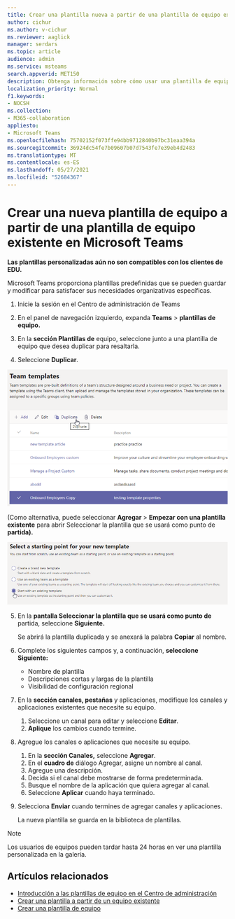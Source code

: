 ```yaml
---
title: Crear una plantilla nueva a partir de una plantilla de equipo existente en Microsoft Teams
author: cichur
ms.author: v-cichur
ms.reviewer: aaglick
manager: serdars
ms.topic: article
audience: admin
ms.service: msteams
search.appverid: MET150
description: Obtenga información sobre cómo usar una plantilla de equipo existente para crear una nueva plantilla de equipo en Microsoft Teams.
localization_priority: Normal
f1.keywords:
- NOCSH
ms.collection:
- M365-collaboration
appliesto:
- Microsoft Teams
ms.openlocfilehash: 75702152f073ffe94bb9712840b97bc31eaa394a
ms.sourcegitcommit: 36924dc54fe7b09607b07d7543fe7e39eb4d2483
ms.translationtype: MT
ms.contentlocale: es-ES
ms.lasthandoff: 05/27/2021
ms.locfileid: "52684367"
---
```

# <a name="create-a-new-team-template-from-an-existing-team-template-in-microsoft-teams"></a>Crear una nueva plantilla de equipo a partir de una plantilla de equipo existente en Microsoft Teams

**Las plantillas personalizadas aún no son compatibles con los clientes de EDU.**

Microsoft Teams proporciona plantillas predefinidas que se pueden guardar y modificar para satisfacer sus necesidades organizativas específicas.

1. Inicie la sesión en el Centro de administración de Teams

2. En el panel de navegación izquierdo, expanda **Teams**  >  **plantillas de equipo.**

3. En la **sección Plantillas de** equipo, seleccione junto a una plantilla de equipo que desea duplicar para resaltarla.

4. Seleccione **Duplicar**.

![Imagen del cuadro de diálogo Plantillas de equipo con Agregar resaltado.](media/template-duplicate.png)

(Como alternativa, puede seleccionar **Agregar**  >  **Empezar con una plantilla existente** para abrir Seleccionar la plantilla que se usará como punto de **partida).**

![Imagen de la pantalla De inicio de plantillas de equipo con Inicio con una plantilla existente resaltada.](media/template-start-existing-template.png)

5. En la **pantalla Seleccionar la plantilla que se usará como punto de** partida, seleccione **Siguiente.**

    Se abrirá la plantilla duplicada y se anexará la palabra **Copiar** al nombre.

6. Complete los siguientes campos y, a continuación, **seleccione Siguiente:**
    - Nombre de plantilla
    - Descripciones cortas y largas de la plantilla
    - Visibilidad de configuración regional  

7. En la **sección canales, pestañas** y aplicaciones, modifique los canales y aplicaciones existentes que necesite su equipo.

    1. Seleccione un canal para editar y seleccione **Editar**.
    2. **Aplique** los cambios cuando termine.

8. Agregue los canales o aplicaciones que necesite su equipo.

    1. En la **sección Canales,** seleccione **Agregar**.
    2. En el **cuadro de** diálogo Agregar, asigne un nombre al canal.
    3. Agregue una descripción.
    4. Decida si el canal debe mostrarse de forma predeterminada.
    5. Busque el nombre de la aplicación que quiera agregar al canal.
    6. Seleccione **Aplicar** cuando haya terminado.

7. Selecciona **Enviar** cuando termines de agregar canales y aplicaciones.

    La nueva plantilla se guarda en la biblioteca de plantillas.

> [!Note]
> Los usuarios de equipos pueden tardar hasta 24 horas en ver una plantilla personalizada en la galería.

## <a name="related-articles"></a>Artículos relacionados

- [Introducción a las plantillas de equipo en el Centro de administración](get-started-with-teams-templates-in-the-admin-console.md)
- [Crear una plantilla a partir de un equipo existente](create-template-from-existing-team.md)
- [Crear una plantilla de equipo](create-a-team-template.md)